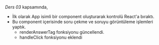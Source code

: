 *Ders 03* kapsamında,

* İlk olarak App isimli bir component oluşturarak kontrolü React'a bıraktı.
* Bu component içerisinde soru çekme ve soruyu görüntüleme işlemleri yaptık.
  * renderAnswerTag fonksiyonu güncellendi.
  * handleClick fonksiyonu eklendi
